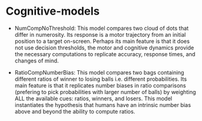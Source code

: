 # Cognitive-models

* NumCompNoThreshold: This model compares two cloud of dots that differ in numerosity. Its response is a motor trajectory from an initial position to a target on-screen. Perhaps its main feature is that it does not use decision thresholds, the motor and cognitive dynamics provide the necessary computations to replicate accuracy, response times, and changes of mind. 

* RatioCompNumberBias: This model compares two bags containing different ratios of winner to losing balls i.e. different probabilities. Its main feature is that it replicates number biases in ratio comparisons (prefering to pick probabilities with larger number of balls) by weighting ALL the available cues: ratios, winners, and losers. This model instantiates the hypothesis that humans have an intrinsic number bias above and beyond the ability to compute ratios.
